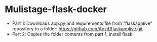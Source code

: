 # Mulistage-flask-docker

- Part 1: Downloads app.py and requirements file from "flaskapplive" repository to a folder: https://github.com/Anzif/flaskapplive.git
- Part 2: Copies the folder contents from part 1, install flask. 
